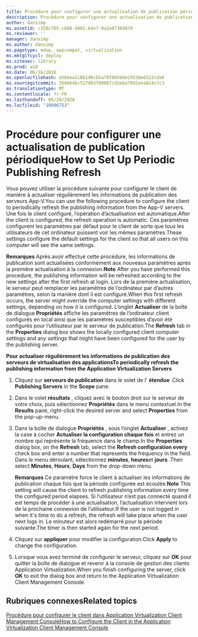 ```yaml
---
title: Procédure pour configurer une actualisation de publication périodique
description: Procédure pour configurer une actualisation de publication périodique
author: dansimp
ms.assetid: c358c765-cb88-4881-b4e7-0a2e87304870
ms.reviewer: ''
manager: dansimp
ms.author: dansimp
ms.pagetype: mdop, appcompat, virtualization
ms.mktglfcycl: deploy
ms.sitesec: library
ms.prod: w10
ms.date: 06/16/2016
ms.openlocfilehash: a5bbea1c661d6cb5a78f0bb9de29538e0222cda6
ms.sourcegitcommit: 354664bc527d93f80687cd2eba70d1eea024c7c3
ms.translationtype: MT
ms.contentlocale: fr-FR
ms.lasthandoff: 06/26/2020
ms.locfileid: "10806753"
---
```

# <span data-ttu-id="f692a-103">Procédure pour configurer une actualisation de publication périodique</span><span class="sxs-lookup"><span data-stu-id="f692a-103">How to Set Up Periodic Publishing Refresh</span></span>


<span data-ttu-id="f692a-104">Vous pouvez utiliser la procédure suivante pour configurer le client de manière à actualiser régulièrement les informations de publication des serveurs App-V.</span><span class="sxs-lookup"><span data-stu-id="f692a-104">You can use the following procedure to configure the client to periodically refresh the publishing information from the App-V servers.</span></span> <span data-ttu-id="f692a-105">Une fois le client configuré, l’opération d’actualisation est automatique.</span><span class="sxs-lookup"><span data-stu-id="f692a-105">After the client is configured, the refresh operation is automatic.</span></span> <span data-ttu-id="f692a-106">Ces paramètres configurent les paramètres par défaut pour le client de sorte que tous les utilisateurs de cet ordinateur puissent voir les mêmes paramètres.</span><span class="sxs-lookup"><span data-stu-id="f692a-106">These settings configure the default settings for the client so that all users on this computer will see the same settings.</span></span>

<span data-ttu-id="f692a-107">**Remarques**  Après avoir effectué cette procédure, les informations de publication sont actualisées conformément aux nouveaux paramètres après la première actualisation à la connexion.</span><span class="sxs-lookup"><span data-stu-id="f692a-107">**Note** After you have performed this procedure, the publishing information will be refreshed according to the new settings after the first refresh at login.</span></span> <span data-ttu-id="f692a-108">Lors de la première actualisation, le serveur peut remplacer les paramètres de l’ordinateur par d’autres paramètres, selon la manière dont il est configuré.</span><span class="sxs-lookup"><span data-stu-id="f692a-108">When this first refresh occurs, the server might override the computer settings with different settings, depending on how it is configured.</span></span> <span data-ttu-id="f692a-109">L’onglet **Actualiser** de la boîte de dialogue **Propriétés** affiche les paramètres de l’ordinateur client configurés en local ainsi que les paramètres susceptibles d’avoir été configurés pour l’utilisateur par le serveur de publication.</span><span class="sxs-lookup"><span data-stu-id="f692a-109">The **Refresh** tab in the **Properties** dialog box shows the locally configured client computer settings and any settings that might have been configured for the user by the publishing server.</span></span>

 

**<span data-ttu-id="f692a-110">Pour actualiser régulièrement les informations de publication des serveurs de virtualisation des applications</span><span class="sxs-lookup"><span data-stu-id="f692a-110">To periodically refresh the publishing information from the Application Virtualization Servers</span></span>**

1.  <span data-ttu-id="f692a-111">Cliquez sur **serveurs de publication** dans le volet de l' **étendue** .</span><span class="sxs-lookup"><span data-stu-id="f692a-111">Click **Publishing Servers** in the **Scope** pane.</span></span>

2.  <span data-ttu-id="f692a-112">Dans le volet **résultats** , cliquez avec le bouton droit sur le serveur de votre choix, puis sélectionnez **Propriétés** dans le menu contextuel.</span><span class="sxs-lookup"><span data-stu-id="f692a-112">In the **Results** pane, right-click the desired server and select **Properties** from the pop-up-menu.</span></span>

3.  <span data-ttu-id="f692a-113">Dans la boîte de dialogue **Propriétés** , sous l’onglet **Actualiser** , activez la case à cocher **Actualiser la configuration chaque fois** et entrez un nombre qui représente la fréquence dans le champ.</span><span class="sxs-lookup"><span data-stu-id="f692a-113">In the **Properties** dialog box, on the **Refresh** tab, select the **Refresh configuration every** check box and enter a number that represents the frequency in the field.</span></span> <span data-ttu-id="f692a-114">Dans le menu déroulant, sélectionnez **minutes**, **heures**et **jours** .</span><span class="sxs-lookup"><span data-stu-id="f692a-114">Then select **Minutes**, **Hours**, **Days** from the drop-down menu.</span></span>

    <span data-ttu-id="f692a-115">**Remarques**  Ce paramètre force le client à actualiser les informations de publication chaque fois que la période configurée est écoulée.</span><span class="sxs-lookup"><span data-stu-id="f692a-115">**Note** This setting will cause the client to refresh publishing information every time the configured period elapses.</span></span> <span data-ttu-id="f692a-116">Si l’utilisateur n’est pas connecté quand il est temps de procéder à une actualisation, l’actualisation intervient lors de la prochaine connexion de l’utilisateur.</span><span class="sxs-lookup"><span data-stu-id="f692a-116">If the user is not logged in when it's time to do a refresh, the refresh will take place when the user next logs in.</span></span> <span data-ttu-id="f692a-117">Le minuteur est alors redémarré pour la période suivante.</span><span class="sxs-lookup"><span data-stu-id="f692a-117">The timer is then started again for the next period.</span></span>

     

4.  <span data-ttu-id="f692a-118">Cliquez sur **appliquer** pour modifier la configuration.</span><span class="sxs-lookup"><span data-stu-id="f692a-118">Click **Apply** to change the configuration.</span></span>

5.  <span data-ttu-id="f692a-119">Lorsque vous avez terminé de configurer le serveur, cliquez sur **OK** pour quitter la boîte de dialogue et revenir à la console de gestion des clients Application Virtualization.</span><span class="sxs-lookup"><span data-stu-id="f692a-119">When you finish configuring the server, click **OK** to exit the dialog box and return to the Application Virtualization Client Management Console.</span></span>

## <span data-ttu-id="f692a-120">Rubriques connexes</span><span class="sxs-lookup"><span data-stu-id="f692a-120">Related topics</span></span>


[<span data-ttu-id="f692a-121">Procédure pour configurer le client dans Application Virtualization Client Management Console</span><span class="sxs-lookup"><span data-stu-id="f692a-121">How to Configure the Client in the Application Virtualization Client Management Console</span></span>](how-to-configure-the-client-in-the-application-virtualization-client-management-console.md)

 

 





